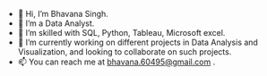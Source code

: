 - 👋 Hi, I’m Bhavana Singh.
- 👀 I’m a Data Analyst.
- 💞️ I’m skilled with SQL, Python, Tableau, Microsoft excel.
- 🌱 I’m currently working on different projects in Data Analysis and Visualization, and looking to collaborate on such projects.
- 📫 You can reach me at bhavana.60495@gmail.com .

<!---
bhavanaS06/bhavanaS06 is a ✨ special ✨ repository because its `README.md` (this file) appears on your GitHub profile.
You can click the Preview link to take a look at your changes.
--->
